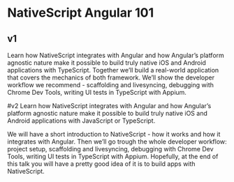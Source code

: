 # NativeScript Angular 101

## v1
Learn how NativeScript integrates with Angular and how Angular’s platform agnostic nature make it possible to 
build truly native iOS and Android applications with TypeScript. Together we’ll build a real-world application that covers the mechanics of both framework. We’ll show the developer workflow we recommend - scaffolding and livesyncing, debugging with Chrome Dev Tools, writing UI tests in TypeScript with Appium.

#v2
Learn how NativeScript integrates with Angular and how Angular’s platform agnostic nature make it possible to build truly native iOS and Android applications with JavaScript or TypeScript. 

We will have a short introduction to NativeScript - how it works and how it integrates with Angular. Then we’ll go trough the whole developer workflow: project setup, scaffolding and livesyncing, debugging with Chrome Dev Tools, writing UI tests in TypeScript with Appium. Hopefully, at the end of this talk you will have a pretty good idea of it is to build apps with NativeScript.

